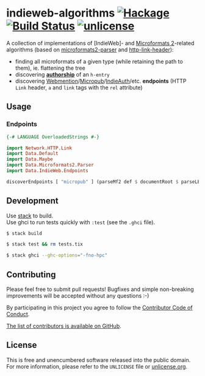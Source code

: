 # indieweb-algorithms [![Hackage](https://img.shields.io/hackage/v/indieweb-algorithms.svg?style=flat)](https://hackage.haskell.org/package/indieweb-algorithms) [![Build Status](https://img.shields.io/travis/myfreeweb/indieweb-algorithms.svg?style=flat)](https://travis-ci.org/myfreeweb/indieweb-algorithms) [![unlicense](https://img.shields.io/badge/un-license-green.svg?style=flat)](http://unlicense.org)

A collection of implementations of [IndieWeb]- and [Microformats 2]-related algorithms (based on [microformats2-parser] and [http-link-header]):

- finding all microformats of a given type (while retaining the path to them), ie. flattening the tree
- discovering **[authorship](http://indiewebcamp.com/authorship)** of an `h-entry`
- discovering [Webmention](http://indiewebcamp.com/Webmention)/[Micropub](http://indiewebcamp.com/Micropub)/[IndieAuth](http://indiewebcamp.com/IndieAuth)/etc. **endpoints** (HTTP `Link` header, `a` and `link` tags with the `rel` attribute)

[#IndieWeb]: http://indiewebcamp.com
[Microformats 2]: http://microformats.org/wiki/microformats2
[microformats2-parser]: https://github.com/myfreeweb/microformats2-parser
[http-link-header]: https://github.com/myfreeweb/http-link-header

## Usage

### Endpoints

```haskell
{-# LANGUAGE OverloadedStrings #-}

import Network.HTTP.Link
import Data.Default
import Data.Maybe
import Data.Microformats2.Parser
import Data.IndieWeb.Endpoints

discoverEndpoints [ "micropub" ] (parseMf2 def $ documentRoot $ parseLBS "<link rel=micropub href='http://example.com/micropub2'>...") (fromMaybe [] $ parseLinkHeader "<http://example.com/micropub>; rel=\"micropub\"")
```

## Development

Use [stack] to build.  
Use ghci to run tests quickly with `:test` (see the `.ghci` file).

```bash
$ stack build

$ stack test && rm tests.tix

$ stack ghci --ghc-options="-fno-hpc"
```

[stack]: https://github.com/commercialhaskell/stack

## Contributing

Please feel free to submit pull requests!
Bugfixes and simple non-breaking improvements will be accepted without any questions :-)

By participating in this project you agree to follow the [Contributor Code of Conduct](http://contributor-covenant.org/version/1/2/0/).

[The list of contributors is available on GitHub](https://github.com/myfreeweb/indieweb-algorithms/graphs/contributors).

## License

This is free and unencumbered software released into the public domain.  
For more information, please refer to the `UNLICENSE` file or [unlicense.org](http://unlicense.org).
